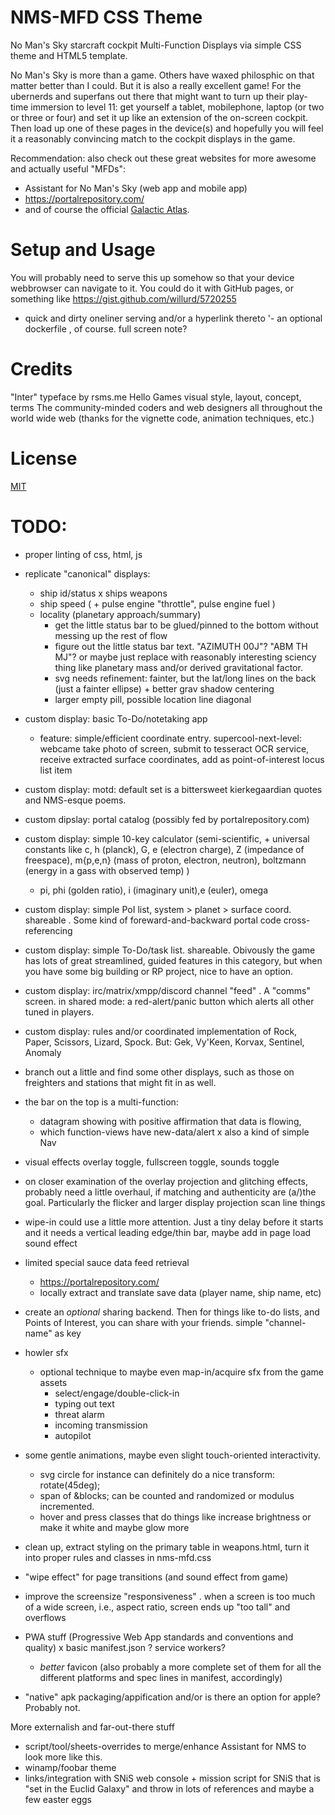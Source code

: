 # NMS-MFD CSS Theme 

No Man's Sky starcraft cockpit Multi-Function Displays via simple CSS theme and HTML5 template.

No Man's Sky is more than a game. Others have waxed philosphic on that matter better than I could. But it is also a really excellent game!
For the ubernerds and superfans out there that might want to turn up their play-time immersion to level 11:
get yourself a tablet, mobilephone, laptop (or two or three or four) and set it up like an extension of the on-screen cockpit. Then load up one of these pages in the device(s) and hopefully you will feel it a reasonably convincing match to the cockpit displays in the game.

Recommendation: also check out these great websites for more awesome and actually useful "MFDs":
 - Assistant for No Man's Sky  (web app and mobile app)
 - https://portalrepository.com/
 - and of course the official [Galactic Atlas](https://galacticatlas.nomanssky.com/).


# Setup and Usage
You will probably need to serve this up somehow so that your device webbrowser can navigate to it. You could do it with GitHub pages, or something like https://gist.github.com/willurd/5720255
- quick and dirty oneliner serving  and/or a hyperlink thereto
	'- an optional dockerfile , of course.
full screen note?


# Credits
"Inter" typeface by rsms.me
Hello Games visual style, layout, concept, terms
The community-minded coders and web designers all throughout the world wide web (thanks for the vignette code, animation techniques, etc.)


# License
[MIT](https://rem.mit-license.org/license.htm)


# TODO:
 - proper linting of css, html, js

 - replicate "canonical" displays: 
	- ship id/status
	x ships weapons
	- ship speed ( + pulse engine "throttle", pulse engine fuel )
	- locality (planetary approach/summary)
		- get the little status bar to be glued/pinned to the bottom without messing up the rest of flow
		- figure out the little status bar text. "AZIMUTH 00J"? "ABM TH MJ"?  or maybe just replace with reasonably interesting sciency thing like planetary mass and/or derived gravitational factor.
		- svg needs refinement: fainter, but the lat/long lines on the back (just a fainter ellipse) + better grav shadow centering 
		- larger empty pill, possible location line diagonal

 - custom display: basic To-Do/notetaking app
	- feature: simple/efficient coordinate entry. supercool-next-level: webcame take photo of screen, submit to tesseract OCR service, receive extracted surface coordinates, add as point-of-interest locus list item

 - custom display: motd: default set is a bittersweet kierkegaardian quotes and NMS-esque poems.

 - custom dipslay: portal catalog (possibly fed by portalrepository.com)

 - custom display: simple 10-key calculator (semi-scientific, + universal constants like c, h (planck), G, e (electron charge), Z (impedance of freespace), m{p,e,n} (mass of proton, electron, neutron),  boltzmann (energy in a gass with observed temp) )
	- pi, phi (golden ratio), i (imaginary unit),e (euler), omega 

 - custom display: simple PoI list, system > planet > surface coord. shareable . Some kind of foreward-and-backward portal code cross-referencing

 - custom display: simple To-Do/task list. shareable. Obivously the game has lots of great streamlined, guided features in this category, but when you have some big building or RP project, nice to have an option.

 - custom display: irc/matrix/xmpp/discord channel "feed" . A "comms" screen. in shared mode: a red-alert/panic button which alerts all other tuned in players.

 - custom display: rules and/or coordinated implementation of Rock, Paper, Scissors, Lizard, Spock. But: Gek, Vy'Keen, Korvax, Sentinel, Anomaly

 - branch out a little and find some other displays, such as those on freighters and stations that might fit in as well.


 - the bar on the top is a multi-function: 
	- datagram showing with positive affirmation that data is flowing, 
	- which function-views have new-data/alert 
	x also a kind of simple Nav

 - visual effects overlay toggle, fullscreen toggle, sounds toggle
 - on closer examination of the overlay projection and glitching effects, probably need a little overhaul, if matching and authenticity are (a/)the goal. Particularly the flicker and larger display projection scan line things

 - wipe-in could use a little more attention. Just a tiny delay before it starts and it needs a vertical leading edge/thin bar, maybe add in page load sound effect

 - limited special sauce data feed retrieval
	- https://portalrepository.com/
	- locally extract and translate save data (player name, ship name, etc)

 - create an _optional_ sharing backend. Then for things like to-do lists, and Points of Interest, you can share with your friends. simple "channel-name" as key

 - howler sfx
	- optional technique to maybe even map-in/acquire sfx from the game assets
		- select/engage/double-click-in
		- typing out text
		- threat alarm
		- incoming transmission
		- autopilot

 - some gentle animations, maybe even slight touch-oriented interactivity.
 	+ svg circle for instance can definitely do a nice     transform: rotate(45deg);
	- span of &blocks; can be counted and randomized or modulus incremented.
	- hover and press classes that do things like increase brightness or make it white and maybe glow more

 - clean up, extract styling on the primary table in weapons.html, turn it into proper rules and classes in nms-mfd.css

 - "wipe effect" for page transitions (and sound effect from game)


 - improve the screensize "responsiveness" . when a screen is too much of a wide screen, i.e., aspect ratio, screen ends up "too tall" and overflows

 - PWA stuff (Progressive Web App standards and conventions and quality) 
	x basic manifest.json
	? service workers? 
	- _better_ favicon (also probably a more complete set of them for all the different platforms and spec lines in manifest, accordingly)
		<link rel="apple-touch-icon" sizes="180x180" href="/apple-touch-icon.png">
		<link rel="icon" type="image/png" sizes="32x32" href="/favicon-32x32.png">
		<link rel="icon" type="image/png" sizes="16x16" href="/favicon-16x16.png">
		<link rel="manifest" href="/site.webmanifest">

 - "native" apk packaging/appification and/or is there an option for apple? Probably not.

More externalish and far-out-there stuff
 - script/tool/sheets-overrides to merge/enhance Assistant for NMS to look more like this.
 - winamp/foobar theme
 - links/integration with SNiS web console + mission script for SNiS that is "set in the Euclid Galaxy" and throw in lots of references and maybe a few easter eggs
